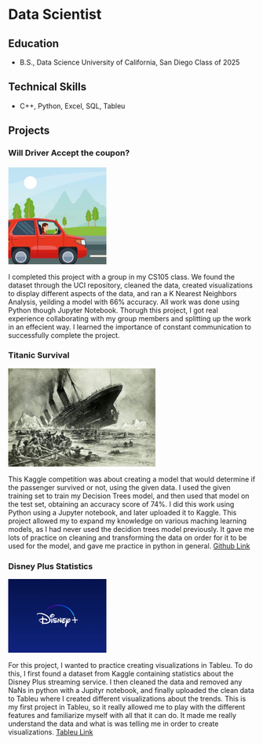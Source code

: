 # Data Scientist

## Education
- B.S., Data Science  University of California, San Diego Class of 2025

## Technical Skills
- C++, Python, Excel, SQL, Tableu

## Projects
  
### Will Driver Accept the coupon?
<img src="driving.jpeg" alt="Driver" width = "200">

I completed this project with a group in my CS105 class. We found the dataset through the UCI repository, cleaned the data, created visualizations to display different aspects of the data, and ran a K Nearest Neighbors Analysis, yeilding a model with 66% accuracy. All work was done using Python though Jupyter Notebook. Thorugh this project, I got real experience collaborating with my group members and splitting up the work in an effecient way. I learned the importance of constant communication to successfully complete the project. 
  
### Titanic Survival
<img src="titanic_photo.jpeg" alt="Titanic" width = "300">

This Kaggle competition was about creating a model that would determine if the passenger survived or not, using the given data. I used the given training set to train my Decision Trees model, and then used that model on the test set, obtaining an accuracy score of 74%. I did this work using Python using a Jupyter notebook, and later uploaded it to Kaggle. This project allowed my to expand my knowledge on various maching learning models, as I had never used the decidion trees model previously. It gave me lots of practice on cleaning and transforming the data on order for it to be used for the model, and gave me practice in python in general.
[Github Link](https://github.com/jahnavi-naik/TitanicKaggleProject/tree/main)

### Disney Plus Statistics
<img src="disney_plus_logo.jpeg" alt="Disney" width = "200">

For this project, I wanted to practice creating visualizations in Tableu. To do this, I first found a dataset from Kaggle containing statistics about the Disney Plus streaming service. I then cleaned the data and removed any NaNs in python with a Jupityr notebook, and finally uploaded the clean data to Tableu where I created different visualizations about the trends. This is my first project in Tableu, so it really allowed me to play with the different features and familiarize myself with all that it can do. It made me really understand the data and what is was telling me in order to create visualizations.
[Tableu Link](https://public.tableau.com/app/profile/jahnavi.naik/viz/DisneyPlusDashboard_16914335376510/Dashboard1)


